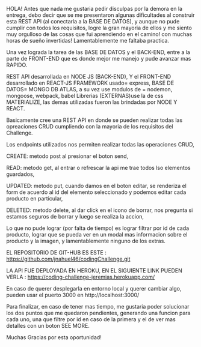 HOLA! Antes que nada me gustaria pedir disculpas por la demora en la entrega,
debo decir que se me presentaron algunas dificultades al construir esta REST API (al conectarla a la BASE DE DATOS), y aunque no pude cumplir con todos los requisitos,
logre la gran mayoria de ellos y me siento muy orgulloso de las cosas que fui aprendiendo en el camino! con muchas horas de sueño invertidas! Lamentablemente me faltaba practica.

Una vez lograda la tarea de las BASE DE DATOS  y el BACK-END, entre a la parte de FRONT-END que es donde mejor me manejo y pude avanzar mas RAPIDO.

REST API desarrollada en NODE JS (BACK-END),
Y el FRONT-END desarrollado en REACT-JS
FRAMEWORK usado= express, 
BASE DE DATOS= MONGO DB ATLAS, 
a su vez use modulos de = nodemon, mongoose, webpack, babel
Librerias (EXTERNAS)use la de css MATERIALIZE, las demas utilizadas fueron las brindadas por NODE Y REACT.

Basicamente cree una REST API en donde se pueden realizar todas las opreaciones CRUD
cumpliendo con la mayoria de los requisitos del Challenge.

Los endpoints utilizados nos permiten realizar todas las operaciones CRUD, 

CREATE: metodo post al presionar el boton send,

READ: metodo get, al entrar o refrescar la api me trae todos lso elementos guardados,

UPDATED: metodo put, cuando damos en el boton editar, se renderiza el form de acuerdo al id del 
elemento seleccionado y podemos editar cada producto en particular,

DELETED: metodo delete, al dar click en el icono de borrar, nos pregunta si estamos seguros de borrar y
luego se realiza la accion,

Lo que no pude lograr (por falta de tiempo) es lograr filtrar por id de cada producto, 
lograr que se pueda ver en un modal mas informacion sobre el producto y la imagen, y lamentablemente ninguno de los extras.

EL REPOSITORIO DE GIT-HUB ES ESTE : https://github.com/jnahuel46/codingChallenge.git

LA API FUE DEPLOYADA EN HEROKU, EN EL SIGUIENTE LINK PUEDEN VERLA : https://coding-challenge-jeremias.herokuapp.com/

En caso de querer desplegarla en entorno local y querer cambiar algo, pueden usar el puerto 3000 en http://localhost:3000/

Para finalizar, en caso de tener mas tiempo, me gustaria poder solucionar los dos puntos que me quedaron pendientes,
generando una funcion para cada uno, una que filtre por id en caso de la primera y el de ver mas detalles con un boton SEE MORE.

Muchas Gracias por esta oportunidad!